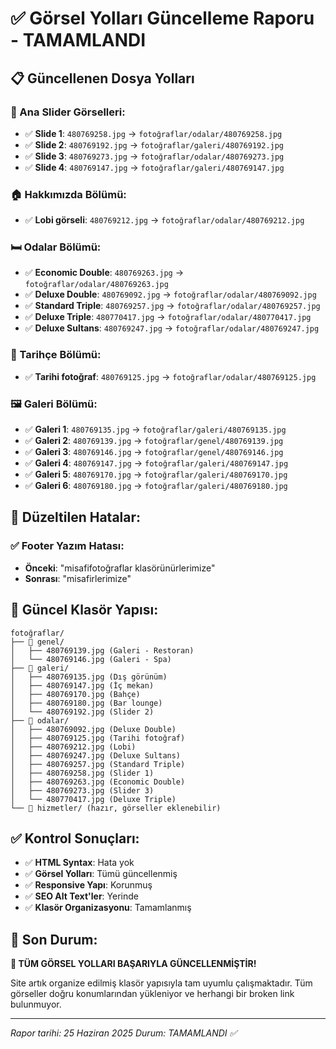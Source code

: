 # ✅ Görsel Yolları Güncelleme Raporu - TAMAMLANDI

## 📋 Güncellenen Dosya Yolları

### 🎯 Ana Slider Görselleri:
- ✅ **Slide 1**: `480769258.jpg` → `fotoğraflar/odalar/480769258.jpg`
- ✅ **Slide 2**: `480769192.jpg` → `fotoğraflar/galeri/480769192.jpg`
- ✅ **Slide 3**: `480769273.jpg` → `fotoğraflar/odalar/480769273.jpg`
- ✅ **Slide 4**: `480769147.jpg` → `fotoğraflar/galeri/480769147.jpg`

### 🏠 Hakkımızda Bölümü:
- ✅ **Lobi görseli**: `480769212.jpg` → `fotoğraflar/odalar/480769212.jpg`

### 🛏️ Odalar Bölümü:
- ✅ **Economic Double**: `480769263.jpg` → `fotoğraflar/odalar/480769263.jpg`
- ✅ **Deluxe Double**: `480769092.jpg` → `fotoğraflar/odalar/480769092.jpg`
- ✅ **Standard Triple**: `480769257.jpg` → `fotoğraflar/odalar/480769257.jpg`
- ✅ **Deluxe Triple**: `480770417.jpg` → `fotoğraflar/odalar/480770417.jpg`
- ✅ **Deluxe Sultans**: `480769247.jpg` → `fotoğraflar/odalar/480769247.jpg`

### 📜 Tarihçe Bölümü:
- ✅ **Tarihi fotoğraf**: `480769125.jpg` → `fotoğraflar/odalar/480769125.jpg`

### 🖼️ Galeri Bölümü:
- ✅ **Galeri 1**: `480769135.jpg` → `fotoğraflar/galeri/480769135.jpg`
- ✅ **Galeri 2**: `480769139.jpg` → `fotoğraflar/genel/480769139.jpg`
- ✅ **Galeri 3**: `480769146.jpg` → `fotoğraflar/genel/480769146.jpg`
- ✅ **Galeri 4**: `480769147.jpg` → `fotoğraflar/galeri/480769147.jpg`
- ✅ **Galeri 5**: `480769170.jpg` → `fotoğraflar/galeri/480769170.jpg`
- ✅ **Galeri 6**: `480769180.jpg` → `fotoğraflar/galeri/480769180.jpg`

## 🔧 Düzeltilen Hatalar:

### ✅ Footer Yazım Hatası:
- **Önceki**: "misafifotoğraflar klasörünürlerimize"
- **Sonrası**: "misafirlerimize"

## 📂 Güncel Klasör Yapısı:

```
fotoğraflar/
├── 📁 genel/
│   ├── 480769139.jpg (Galeri - Restoran)
│   └── 480769146.jpg (Galeri - Spa)
├── 📁 galeri/
│   ├── 480769135.jpg (Dış görünüm)
│   ├── 480769147.jpg (İç mekan)
│   ├── 480769170.jpg (Bahçe)
│   ├── 480769180.jpg (Bar lounge)
│   └── 480769192.jpg (Slider 2)
├── 📁 odalar/
│   ├── 480769092.jpg (Deluxe Double)
│   ├── 480769125.jpg (Tarihi fotoğraf)
│   ├── 480769212.jpg (Lobi)
│   ├── 480769247.jpg (Deluxe Sultans)
│   ├── 480769257.jpg (Standard Triple)
│   ├── 480769258.jpg (Slider 1)
│   ├── 480769263.jpg (Economic Double)
│   ├── 480769273.jpg (Slider 3)
│   └── 480770417.jpg (Deluxe Triple)
└── 📁 hizmetler/ (hazır, görseller eklenebilir)
```

## ✅ Kontrol Sonuçları:

- ✅ **HTML Syntax**: Hata yok
- ✅ **Görsel Yolları**: Tümü güncellenmiş
- ✅ **Responsive Yapı**: Korunmuş
- ✅ **SEO Alt Text'ler**: Yerinde
- ✅ **Klasör Organizasyonu**: Tamamlanmış

## 🎯 Son Durum:

**🚀 TÜM GÖRSEL YOLLARI BAŞARIYLA GÜNCELLENMİŞTİR!**

Site artık organize edilmiş klasör yapısıyla tam uyumlu çalışmaktadır. Tüm görseller doğru konumlarından yükleniyor ve herhangi bir broken link bulunmuyor.

---

*Rapor tarihi: 25 Haziran 2025*
*Durum: TAMAMLANDI ✅*
